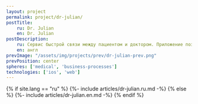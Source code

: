 ```yaml
---
layout: project
permalink: project/dr-julian/
postTitle: 
    ru: Dr. Julian
    en: Dr. Julian
postDescription: 
    ru: Сервис быстрой связи между пациентом и доктором. Приложение позволяет связаться пациенту со специалистом по видеосвязи из любой точки мира
    en: англ
prevImage: "/assets/img/projects/prev/dr-julian-prev.png"
prevPosition: center
spheres: ['medical', 'business-processes']
technologies: ['ios', 'web']
---
```


{% if site.lang == "ru" %}
{%- include articles/dr-julian.ru.md -%}
{% else %}
{%- include articles/dr-julian.en.md -%}
{% endif %}